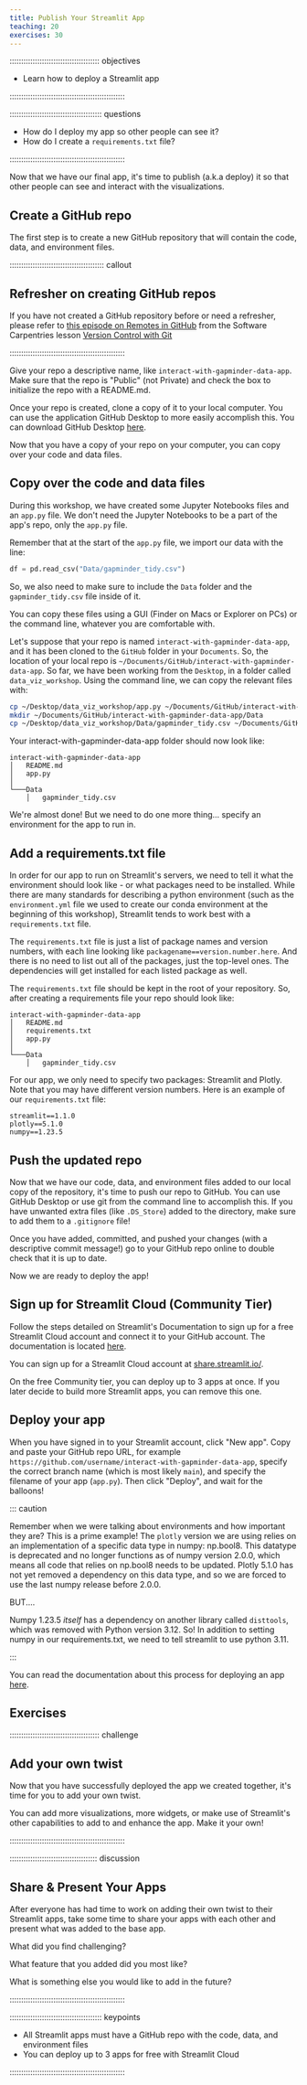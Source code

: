 ```yaml
---
title: Publish Your Streamlit App
teaching: 20
exercises: 30
---
```


::::::::::::::::::::::::::::::::::::::: objectives

- Learn how to deploy a Streamlit app

::::::::::::::::::::::::::::::::::::::::::::::::::

:::::::::::::::::::::::::::::::::::::::: questions

- How do I deploy my app so other people can see it?
- How do I create a `requirements.txt` file?

::::::::::::::::::::::::::::::::::::::::::::::::::

Now that we have our final app, it's time to publish (a.k.a deploy) it so that other people can see and interact with the visualizations.

## Create a GitHub repo

The first step is to create a new GitHub repository that will contain the code, data, and environment files.

:::::::::::::::::::::::::::::::::::::::::  callout

## Refresher on creating GitHub repos

If you have not created a GitHub repository before or need a refresher, please refer to [this episode on Remotes in GitHub](https://swcarpentry.github.io/git-novice/07-github.html) from the Software Carpentries lesson [Version Control with Git](https://swcarpentry.github.io/git-novice/)


::::::::::::::::::::::::::::::::::::::::::::::::::

Give your repo a descriptive name, like `interact-with-gapminder-data-app`. Make sure that the repo is "Public" (not Private) and check the box to initialize the repo with a README.md.

Once your repo is created, clone a copy of it to your local computer. You can use the application GitHub Desktop to more easily accomplish this. You can download GitHub Desktop [here](https://desktop.github.com).

Now that you have a copy of your repo on your computer, you can copy over your code and data files.

## Copy over the code and data files

During this workshop, we have created some Jupyter Notebooks files and an `app.py` file. We don't need the Jupyter Notebooks to be a part of the app's repo, only the `app.py` file.

Remember that at the start of the `app.py` file, we import our data with the line:

```python
df = pd.read_csv("Data/gapminder_tidy.csv")
```

So, we also need to make sure to include the `Data` folder and the `gapminder_tidy.csv` file inside of it.

You can copy these files using a GUI (Finder on Macs or Explorer on PCs) or the command line, whatever you are comfortable with.

Let's suppose that your repo is named `interact-with-gapminder-data-app`, and it has been cloned to the `GitHub` folder in your `Documents`. So, the location of your local repo is `~/Documents/GitHub/interact-with-gapminder-data-app`. So far, we have been working from the `Desktop`, in a folder called `data_viz_workshop`. Using the command line, we can copy the relevant files with:

```bash
cp ~/Desktop/data_viz_workshop/app.py ~/Documents/GitHub/interact-with-gapminder-data-app/app.py
mkdir ~/Documents/GitHub/interact-with-gapminder-data-app/Data
cp ~/Desktop/data_viz_workshop/Data/gapminder_tidy.csv ~/Documents/GitHub/interact-with-gapminder-data-app/Data/gapminder_tidy.csv
```

Your interact-with-gapminder-data-app folder should now look like:

```output
interact-with-gapminder-data-app
│   README.md
│   app.py    
│
└───Data
    │   gapminder_tidy.csv
```

We're almost done! But we need to do one more thing... specify an environment for the app to run in.

## Add a requirements.txt file

In order for our app to run on Streamlit's servers, we need to tell it what the environment should look like - or what packages need to be installed. While there are many standards for describing a python environment (such as the `environment.yml` file we used to create our conda environment at the beginning of this workshop), Streamlit tends to work best with a `requirements.txt` file.

The `requirements.txt` file is just a list of package names and version numbers, with each line looking like `packagename==version.number.here`. And there is no need to list out all of the packages, just the top-level ones. The dependencies will get installed for each listed package as well.

The `requirements.txt` file should be kept in the root of your repository. So, after creating a requirements file your repo should look like:

```output
interact-with-gapminder-data-app
│   README.md
│   requirements.txt    
│   app.py    
│
└───Data
    │   gapminder_tidy.csv
```

For our app, we only need to specify two packages: Streamlit and Plotly. Note that you may have different version numbers. Here is an example of our `requirements.txt` file:

```source
streamlit==1.1.0
plotly==5.1.0
numpy==1.23.5
```

## Push the updated repo

Now that we have our code, data, and environment files added to our local copy of the repository, it's time to push our repo to GitHub. You can use GitHub Desktop or use git from the command line to accomplish this. If you have unwanted extra files (like `.DS_Store`) added to the directory, make sure to add them to a `.gitignore` file!

Once you have added, committed, and pushed your changes (with a descriptive commit message!) go to your GitHub repo online to double check that it is up to date.

Now we are ready to deploy the app!

## Sign up for Streamlit Cloud (Community Tier)

Follow the steps detailed on Streamlit's Documentation to sign up for a free Streamlit Cloud account and connect it to your GitHub account. The documentation is located [here](https://docs.streamlit.io/streamlit-cloud/get-started).

You can sign up for a Streamlit Cloud account at [share.streamlit.io/](https://share.streamlit.io/).

On the free Community tier, you can deploy up to 3 apps at once. If you later decide to build more Streamlit apps, you can remove this one.

## Deploy your app

When you have signed in to your Streamlit account, click "New app". Copy and paste your GitHub repo URL, for example `https://github.com/username/interact-with-gapminder-data-app`, specify the correct branch name (which is most likely `main`), and specify the filename of your app (`app.py`). Then click "Deploy", and wait for the balloons!

::: caution

Remember when we were talking about environments and how important they are? This is a prime example! The `plotly` version we are using relies on an implementation of a specific data type in numpy: np.bool8. This datatype is deprecated and no longer functions as of numpy version 2.0.0, which means all code that relies on np.bool8 needs to be updated. Plotly 5.1.0 has not yet removed a dependency on this data type, and so we are forced to use the last numpy release before 2.0.0.

BUT....

Numpy 1.23.5 *itself* has a dependency on another library called `disttools`, which was removed with Python version 3.12. So! In addition to setting numpy in our requirements.txt, we need to tell streamlit to use python 3.11.

:::

You can read the documentation about this process for deploying an app [here](https://docs.streamlit.io/streamlit-cloud/get-started/deploy-an-app).

## Exercises

:::::::::::::::::::::::::::::::::::::::  challenge

## Add your own twist

Now that you have successfully deployed the app we created together, it's time for you to add your own twist.

You can add more visualizations, more widgets, or make use of Streamlit's other capabilities to add to and enhance the app. Make it your own!


::::::::::::::::::::::::::::::::::::::::::::::::::

::::::::::::::::::::::::::::::::::::::  discussion

## Share \& Present Your Apps

After everyone has had time to work on adding their own twist to their Streamlit apps, take some time to share your apps with each other and present what was added to the base app.

What did you find challenging?

What feature that you added did you most like?

What is something else you would like to add in the future?


::::::::::::::::::::::::::::::::::::::::::::::::::



:::::::::::::::::::::::::::::::::::::::: keypoints

- All Streamlit apps must have a GitHub repo with the code, data, and environment files
- You can deploy up to 3 apps for free with Streamlit Cloud

::::::::::::::::::::::::::::::::::::::::::::::::::


